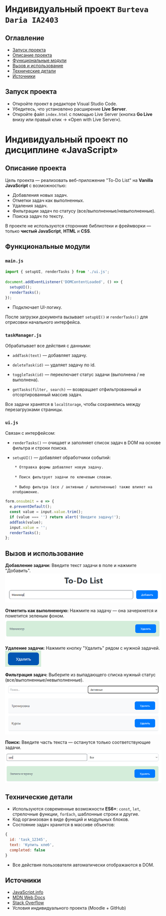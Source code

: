 # Индивидуальный проект `Burteva Daria IA2403`

## Оглавление

* [Запуск проекта](#запуск-проекта)
* [Описание проекта](#описание-проекта)
* [Функциональные модули](#функциональные-модули)
* [Вызов и использование](#вызов-и-использование)
* [Технические детали](#технические-детали)
* [Источники](#источники)

## Запуск проекта

* Откройте проект в редакторе Visual Studio Code.
* Убедитесь, что установлено расширение **Live Server**.
* Откройте файл `index.html` с помощью Live Server (кнопка **Go Live** внизу или правый клик → «Open with Live Server»).
# Индивидуальный проект по дисциплине **«JavaScript»**


## Описание проекта

Цель проекта — реализовать веб-приложение "To-Do List" на **Vanilla JavaScript** с возможностью:

* Добавления новых задач.
* Отметки задач как выполненных.
* Удаления задач.
* Фильтрации задач по статусу (все/выполненные/невыполненные).
* Поиска задач по тексту.

В проекте не используются сторонние библиотеки и фреймворки — только **чистый JavaScript**, **HTML** и **CSS**.


## Функциональные модули

### `main.js`

```js
import { setupUI, renderTasks } from './ui.js';

document.addEventListener('DOMContentLoaded', () => {
  setupUI();
  renderTasks();
});
```

* Подключает UI-логику.

После загрузки документа вызывает `setupUI()` и `renderTasks()` для отрисовки начального интерфейса.


### `taskManager.js`

Обрабатывает все действия с данными:

* `addTask(text)` — добавляет задачу.

* `deleteTask(id)` — удаляет задачу по id.

* `toggleTask(id)` — переключает статус задачи (выполнена / не выполнена).

* `getTasks(filter, search)` — возвращает отфильтрованный и отсортированный массив задач.

Все задачи хранятся в `localStorage`, чтобы сохранялись между перезагрузками страницы.


### `ui.js`

Связан с интерфейсом:

* `renderTasks()` — очищает и заполняет список задач в DOM на основе фильтра и строки поиска.

* `setupUI()` — добавляет обработчики событий:

       * Отправка формы добавляет новую задачу.

       * Поиск фильтрует задачи по ключевым словам.

       * Выбор фильтра (все / активные / выполненные) также влияет на отображение.

```js
form.onsubmit = e => {
  e.preventDefault();
  const value = input.value.trim();
  if (value === '') return alert('Введите задачу!');
  addTask(value);
  input.value = '';
  renderTasks();
};
```

## Вызов и использование

**Добавление задачи:**
Введите текст задачи в поле и нажмите "Добавить".
![Добавление](1.png)

**Отметить как выполненную:**
Нажмите на задачу — она зачеркнется и пометится зеленым фоном.
![Выполненная](2.png)

**Удаление задачи:**
Нажмите кнопку "Удалить" рядом с нужной задачей.
![Удаление](3.png)

**Фильтрация задач:**
Выберите из выпадающего списка нужный статус (все/выполненные/невыполненные).
![Фильтрация](4.png)

**Поиск:**
Введите часть текста — останутся только соответствующие задачи.
![Поиск](5.png)


## Технические детали

* Используются современные возможности **ES6+**: `const`, `let`, стрелочные функции, `forEach`, шаблонные строки и другие.
* Код организован в виде функций и модульных блоков.
* Состояние задач хранится в массиве объектов:

```js
{
  id: 'task_12345',
  text: 'Купить хлеб',
  completed: false
}
```

* Все действия пользователя автоматически отображаются в DOM.


## Источники

* [JavaScript.info](https://learn.javascript.ru/)
* [MDN Web Docs](https://developer.mozilla.org/ru/)
* [Stack Overflow](https://stackoverflow.com/)
* Условия индивидуального проекта (Moodle + GitHub)
